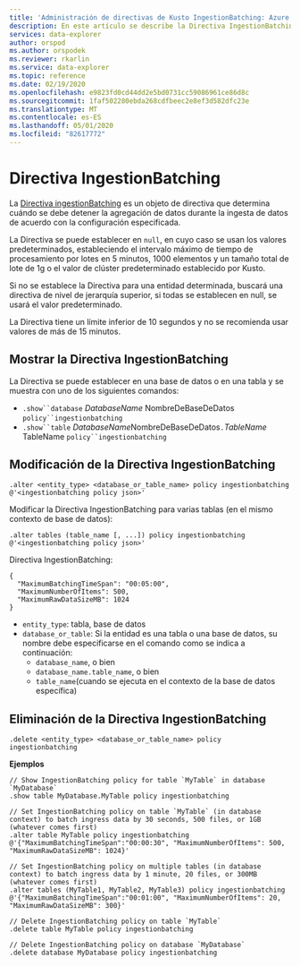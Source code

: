 ```yaml
---
title: 'Administración de directivas de Kusto IngestionBatching: Azure Explorador de datos'
description: En este artículo se describe la Directiva IngestionBatching en Azure Explorador de datos.
services: data-explorer
author: orspod
ms.author: orspodek
ms.reviewer: rkarlin
ms.service: data-explorer
ms.topic: reference
ms.date: 02/19/2020
ms.openlocfilehash: e9823fd0cd44dd2e5bd0731cc59086961ce86d8c
ms.sourcegitcommit: 1faf502280ebda268cdfbeec2e8ef3d582dfc23e
ms.translationtype: MT
ms.contentlocale: es-ES
ms.lasthandoff: 05/01/2020
ms.locfileid: "82617772"
---
```

# <a name="ingestionbatching-policy"></a>Directiva IngestionBatching

La [Directiva ingestionBatching](batchingpolicy.md) es un objeto de directiva que determina cuándo se debe detener la agregación de datos durante la ingesta de datos de acuerdo con la configuración especificada.

La Directiva se puede establecer en `null`, en cuyo caso se usan los valores predeterminados, estableciendo el intervalo máximo de tiempo de procesamiento por lotes en 5 minutos, 1000 elementos y un tamaño total de lote de 1g o el valor de clúster predeterminado establecido por Kusto.

Si no se establece la Directiva para una entidad determinada, buscará una directiva de nivel de jerarquía superior, si todas se establecen en null, se usará el valor predeterminado. 

La Directiva tiene un límite inferior de 10 segundos y no se recomienda usar valores de más de 15 minutos.

## <a name="displaying-the-ingestionbatching-policy"></a>Mostrar la Directiva IngestionBatching

La Directiva se puede establecer en una base de datos o en una tabla y se muestra con uno de los siguientes comandos:

* `.show``database` *DatabaseName* NombreDeBaseDeDatos `policy``ingestionbatching`
* `.show``table` *DatabaseName*NombreDeBaseDeDatos`.`*TableName* TableName `policy``ingestionbatching`

## <a name="altering-the-ingestionbatching-policy"></a>Modificación de la Directiva IngestionBatching

```kusto
.alter <entity_type> <database_or_table_name> policy ingestionbatching @'<ingestionbatching policy json>'
```

Modificar la Directiva IngestionBatching para varias tablas (en el mismo contexto de base de datos):

```kusto
.alter tables (table_name [, ...]) policy ingestionbatching @'<ingestionbatching policy json>'
```

Directiva IngestionBatching:

```kusto
{
  "MaximumBatchingTimeSpan": "00:05:00",
  "MaximumNumberOfItems": 500, 
  "MaximumRawDataSizeMB": 1024
}
```

* `entity_type`: tabla, base de datos
* `database_or_table`: Si la entidad es una tabla o una base de datos, su nombre debe especificarse en el comando como se indica a continuación: 
  - `database_name`, o bien 
  - `database_name.table_name`, o bien 
  - `table_name`(cuando se ejecuta en el contexto de la base de datos específica)

## <a name="deleting-the-ingestionbatching-policy"></a>Eliminación de la Directiva IngestionBatching

```kusto
.delete <entity_type> <database_or_table_name> policy ingestionbatching
```

**Ejemplos**

```kusto
// Show IngestionBatching policy for table `MyTable` in database `MyDatabase`
.show table MyDatabase.MyTable policy ingestionbatching 

// Set IngestionBatching policy on table `MyTable` (in database context) to batch ingress data by 30 seconds, 500 files, or 1GB (whatever comes first)
.alter table MyTable policy ingestionbatching @'{"MaximumBatchingTimeSpan":"00:00:30", "MaximumNumberOfItems": 500, "MaximumRawDataSizeMB": 1024}'

// Set IngestionBatching policy on multiple tables (in database context) to batch ingress data by 1 minute, 20 files, or 300MB (whatever comes first)
.alter tables (MyTable1, MyTable2, MyTable3) policy ingestionbatching @'{"MaximumBatchingTimeSpan":"00:01:00", "MaximumNumberOfItems": 20, "MaximumRawDataSizeMB": 300}'

// Delete IngestionBatching policy on table `MyTable`
.delete table MyTable policy ingestionbatching

// Delete IngestionBatching policy on database `MyDatabase`
.delete database MyDatabase policy ingestionbatching
```
